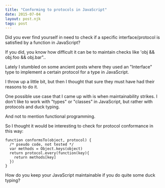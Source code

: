 ```yaml
---
title: "Conforming to protocols in JavaScript"
date: 2015-07-04
layout: post.njk
tags: post
---
```


Did you ever find yourself in need to check if a specific interface/protocol is satisfied by a function in JavaScript?

If you did, you know how difficult it can be to maintain checks like 'obj && obj.foo && obj.bar"..

Lately I stumbled on some ancient posts where they used an "Interface" type to implement a certain protocol for a type in JavaScript.

I throw up a little bit, but then I thought that sure they must have had their reasons to do it.

One possible use case that I came up with is when maintainability strikes. I don't like to work with "types" or "classes" in JavaScript, but rather with protocols and duck typing.

And not to mention functional programming.

So I thought it would be interesting to check for protocol conformance in this way:

```
function conformsTo(object, protocol) {
  /* pseudo code, not tested */
  var methods = Object.keys(object)
  return protocol.every(function(key){
    return methods[key]
  })
}
```

How do you keep your JavaScript maintainable if you do quite some duck typing?
